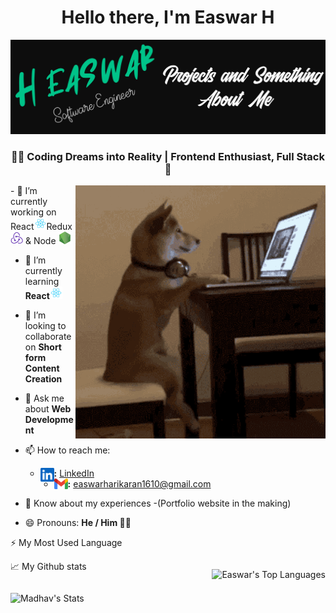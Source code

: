 <h1 align="center">Hello there, I'm Easwar H</h1>
<code><img height="" src="cover.jpg"></code>
<h3 align="center">👨‍💻 Coding Dreams into Reality | Frontend Enthusiast, Full Stack 🌟</h3>
<code><img align="right" alt="Coding" width="400" src="dog-sit.gif"></code>
- 🔭 I’m currently working on React<code><img height="20" src="https://raw.githubusercontent.com/github/explore/80688e429a7d4ef2fca1e82350fe8e3517d3494d/topics/react/react.png"></code>Redux <code><img height="20" src="https://raw.githubusercontent.com/github/explore/80688e429a7d4ef2fca1e82350fe8e3517d3494d/topics/redux/redux.png"></code>
& Node <code><img height="20" src="https://raw.githubusercontent.com/github/explore/80688e429a7d4ef2fca1e82350fe8e3517d3494d/topics/nodejs/nodejs.png"></code>

- 🌱 I’m currently learning **React<code><img height="20" src="https://raw.githubusercontent.com/github/explore/80688e429a7d4ef2fca1e82350fe8e3517d3494d/topics/react/react.png"></code>**

- 👯 I’m looking to collaborate on **Short form Content Creation**

- 💬 Ask me about **Web Development**

- 📫 How to reach me:
  - **:**<img align="left" alt="Easwar's LinkedIn" width="22px" src="linkedin.svg" /> <a href="https://www.linkedin.com/in/easwar-harikaran-07764321b/">LinkedIn </a>
  - **:**<img align="left" alt="Easwar's LinkedIn" width="22px" src="Gmail_icon_(2020).svg.png" /> easwarharikaran1610@gmail.com

- 📄 Know about my experiences -(Portfolio website in the making)

- 😄 Pronouns: **He / Him 👨‍💼**

⚡ My Most Used Language

 <p  align="left" style="float:right" float="right">  <img src="https://github-readme-stats.vercel.app/api/top-langs?username=easwar16&show_icons=true&theme=dark&locale=en&layout=compact" alt="Easwar's Top Languages" >

📈 My Github stats

<p align="left" style="float:left" float="left"> <img src="https://github-readme-stats.vercel.app/api?username=easwar16&show_icons=true&theme=dark&locale=en" alt="Madhav's Stats" />
  

